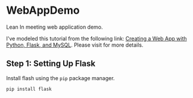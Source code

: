 # WebAppDemo

Lean In meeting web application demo.

I've modeled this tutorial from the following link: [Creating a Web App with Python, Flask, and MySQL](https://code.tutsplus.com/tutorials/creating-a-web-app-from-scratch-using-python-flask-and-mysql--cms-22972). Please visit for more details.

## Step 1: Setting Up Flask

Install flash using the `pip` package manager.
```bash
pip install flask
```

